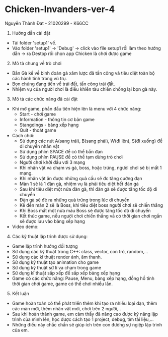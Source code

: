 # Chicken-Invanders-ver-4

Nguyễn Thành Đạt - 21020299 - K66CC

1. Hướng dẫn cài đặt
  - Tải folder 'setup1' về.
  - Vào folder 'setup1' -> 'Debug' -> click vào file setup1 rồi làm theo hướng dẫn 
                                   -> ra Destop rồi chọn app Chicken là chơi được game

2. Mô tả chung về trò chơi
  - Bắn Gà kể về binh đoàn gà xâm lược đã tấn công và tiêu diệt toàn bộ các hành tinh trong vũ trụ.
  - Bọn chúng đang tiến về trái đất, tấn công trái đất.
  - Nhiệm vụ của người chơi là điều khiển tàu chiến chống lại bọn gà này.

3. Mô tả các chức năng đã cài đặt
  - Khi mở game, phần đầu tiên hiện lên là menu với 4 chức năng:
    + Start - chơi game
    + Information - thông tin cơ bản game
    + Stangdings - bảng xếp hạng
    + Quit - thoát game
  - Cách chơi:
    + Sử dụng các nút A(sang trái), B(sang phải), W(đi lên), S(đi xuống) để di chuyển nhân vật
    + Sử dụng phím SPACE để có thể bắn đạn
    + Sử dụng phím PAUSE để có thể tạm dừng trò chơi
    + Người chơi khởi đầu với 3 mạng
    + Khi nhân vật va chạm vs gà, boss, hoặc trứng, người chơi sẽ bị mất 1 mạng.
    + Khi nhân vật ăn được những quả cầu sẽ đc tăng cường đạn
    + Màn 1 sẽ là 1 đàn gà, nhiệm vụ là phải tiêu diệt hết đàn gà
    + Sau khi tiêu diệt một nửa đàn gà, thì đàn gà sẽ được tăng tốc độ di chuyển
    + Đàn gà sẽ đẻ ra những quả trứng trong lúc di chuyển
    + Kế đến màn 2 sẽ là Boss, khi tiêu diệt boss người chơi sẽ chiến thắng
    + Khi Boss mất một nửa máu Boss sẽ được tăng tốc độ di chuyển
    + Kết thúc game, nếu người chơi chiến thắng và có thời gian chơi ngắn sẽ được lưu vào bảng xếp hạng
  - Video demo:

4. Các kỹ thuật lập trình được sử dụng:
  - Game lập trình hướng đối tượng
  - Sử dụng các kỹ thuật trong C++: class, vector, con trỏ, random,...
  - Sử dụng các kĩ thuật render ảnh, âm thanh.
  - Sử dụng kỹ thuật tạo animation cho game
  - Sử dụng kỹ thuật sử lí va chạm trong game
  - Sử dụng kĩ thuật sắp xếp để sắp xếp bảng xếp hạng
  - Game có các chức năng: Pause, Menu, bảng xếp hạng, đồng hồ tính thời gian chơi game, game có thể chơi nhiều lần.

5. Kết luận
  - Game hoàn toàn có thể phát triển thêm khi tạo ra nhiều loại đạn, thêm các màn mới, thêm nhân vật mới, chơi trên 2 người,..
  - Sau khi hoàn thành game, em cảm thấy đã nâng cao được kỹ năng lập trình của mình lên, học được cách tạo 1 project, debug, tìm tài liệu,...
  - Những điều này chắc chắn sẽ giúp ích trên con đường sự ngiệp lập trình của em.
 
 
